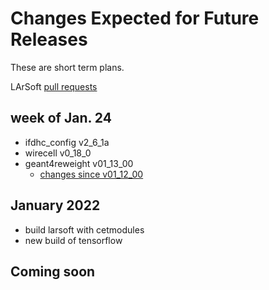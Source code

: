 Changes Expected for Future Releases
==============================================================================

These are short term plans.

LArSoft [pull requests](https://github.com/orgs/LArSoft/projects/2)

week of Jan. 24
-----------------------------------

-   ifdhc_config v2_6_1a
-   wirecell v0_18_0
-   geant4reweight v01_13_00
    -   [changes since v01_12_00](https://github.com/NuSoftHEP/Geant4Reweight/compare/v01_12_00...v01_13_00)

January 2022
------------------------------

-   build larsoft with cetmodules
-   new build of tensorflow

Coming soon
----------------------------
